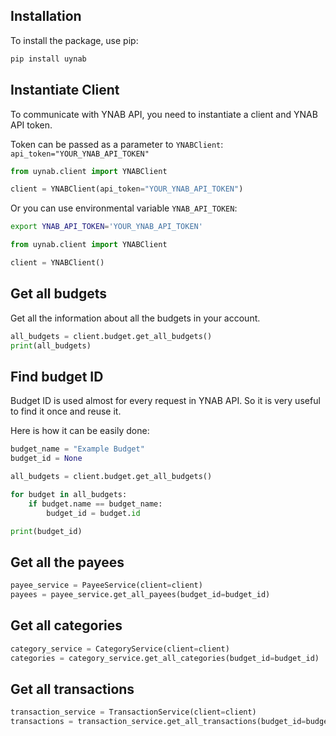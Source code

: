 ## Installation

To install the package, use pip:

```sh
pip install uynab
```

## Instantiate Client

To communicate with YNAB API, you need to instantiate a client and YNAB API token.

Token can be passed as a parameter to `YNABClient`: `api_token="YOUR_YNAB_API_TOKEN"`

```python
from uynab.client import YNABClient

client = YNABClient(api_token="YOUR_YNAB_API_TOKEN")
```

Or you can use environmental variable `YNAB_API_TOKEN`:

```sh
export YNAB_API_TOKEN='YOUR_YNAB_API_TOKEN'
```

```python
from uynab.client import YNABClient

client = YNABClient()
```

## Get all budgets

Get all the information about all the budgets in your account.

```python
all_budgets = client.budget.get_all_budgets()
print(all_budgets)
```

## Find budget ID

Budget ID is used almost for every request in YNAB API. So it is very useful
to find it once and reuse it.

Here is how it can be easily done:

```python
budget_name = "Example Budget"
budget_id = None

all_budgets = client.budget.get_all_budgets()

for budget in all_budgets:
    if budget.name == budget_name:
        budget_id = budget.id

print(budget_id)
```

## Get all the payees

```python
payee_service = PayeeService(client=client)
payees = payee_service.get_all_payees(budget_id=budget_id)
```

## Get all categories

```python
category_service = CategoryService(client=client)
categories = category_service.get_all_categories(budget_id=budget_id)
```

## Get all transactions

```python
transaction_service = TransactionService(client=client)
transactions = transaction_service.get_all_transactions(budget_id=budget_id)
```